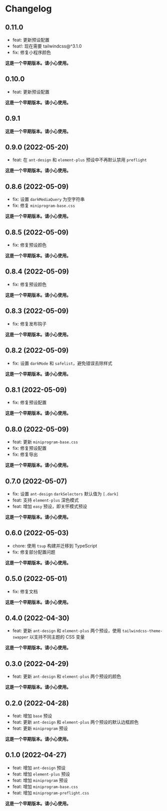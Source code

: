 # Changelog

## 0.11.0

- feat: 更新预设配置
- feat!: 现在需要 tailwindcss@^3.1.0
- fix: 修复小程序颜色

**这是一个早期版本。请小心使用。**

## 0.10.0

- feat: 更新预设配置

**这是一个早期版本。请小心使用。**

## 0.9.1

**这是一个早期版本。请小心使用。**

## 0.9.0 (2022-05-20)

- feat: 在 `ant-design` 和 `element-plus` 预设中不再默认禁用 `preflight`

**这是一个早期版本。请小心使用。**

## 0.8.6 (2022-05-09)

- fix: 设置 `darkMediaQuery` 为空字符串
- fix: 修复 `miniprogram-base.css`

**这是一个早期版本。请小心使用。**

## 0.8.5 (2022-05-09)

- fix: 修复预设颜色

**这是一个早期版本。请小心使用。**

## 0.8.4 (2022-05-09)

- fix: 修复预设颜色

**这是一个早期版本。请小心使用。**

## 0.8.3 (2022-05-09)

- fix: 修复发布钩子

**这是一个早期版本。请小心使用。**

## 0.8.2 (2022-05-09)

- fix: 设置 `darkMode` 和 `safelist`，避免错误去除样式

**这是一个早期版本。请小心使用。**

## 0.8.1 (2022-05-09)

- fix: 修复预设配置

**这是一个早期版本。请小心使用。**

## 0.8.0 (2022-05-09)

- feat: 更新 `miniprogram-base.css`
- fix: 修复预设配置
- fix: 修复导出

**这是一个早期版本。请小心使用。**

## 0.7.0 (2022-05-07)

- fix: 设置 `ant-design` `darkSelectors` 默认值为 `[.dark]`
- feat: 支持 `element-plus` 深色模式
- feat: 增加 `easy` 预设，即关怀模式预设

**这是一个早期版本。请小心使用。**

## 0.6.0 (2022-05-03)

- chore: 使用 `tsup` 构建并迁移到 TypeScript
- fix: 修复部分配置问题

**这是一个早期版本。请小心使用。**

## 0.5.0 (2022-05-01)

- fix: 修复文档

**这是一个早期版本。请小心使用。**

## 0.4.0 (2022-04-30)

- feat: 更新 `ant-design` 和 `element-plus` 两个预设，使用 `tailwindcss-theme-swapper` 以支持不同主题的 CSS 变量

**这是一个早期版本。请小心使用。**

## 0.3.0 (2022-04-29)

- feat: 更新 `ant-design` 和 `element-plus` 两个预设的颜色

**这是一个早期版本。请小心使用。**

## 0.2.0 (2022-04-28)

- feat: 增加 `base` 预设
- feat: 更新 `ant-design` 和 `element-plus` 两个预设的默认边框颜色
- feat: 更新 `miniprogram` 预设

**这是一个早期版本。请小心使用。**

## 0.1.0 (2022-04-27)

- feat: 增加 `ant-design` 预设
- feat: 增加 `element-plus` 预设
- feat: 增加 `miniprogram` 预设
- feat: 增加 `miniprogram-base.css`
- feat: 增加 `miniprogram-preflight.css`

**这是一个早期版本。请小心使用。**
